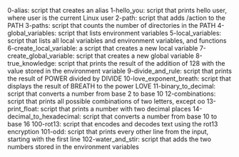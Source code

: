 0-alias: script that creates an alias
1-hello_you: script that prints hello user, where user is the current Linux user
2-path: script that adds /action to the PATH
3-paths: script that counts the number of directories in the PATH
4-global_variables: script that lists environment variables
5-local_variables: script that lists all local variables and environment variables, and functions
6-create_local_variable: a script that creates a new local variable
7-create_global_variable: script that creates a new global variable
8-true_knowledge: script that prints the result of the addition of 128 with the value stored in the environment variable 
9-divide_and_rule: script that prints the result of POWER divided by DIVIDE
10-love_exponent_breath: script that displays the result of BREATH to the power LOVE
11-binary_to_decimal: script that converts a number from base 2 to base 10
12-combinations: script that prints all possible combinations of two letters, except oo
13-print_float: script that prints a number with two decimal places
14-decimal_to_hexadecimal: script that converts a number from base 10 to base 16
100-rot13: script that encodes and decodes text using the rot13 encryption
101-odd: script that prints every other line from the input, starting with the first line
102-water_and_stir: script that adds the two numbers stored in the environment variables
